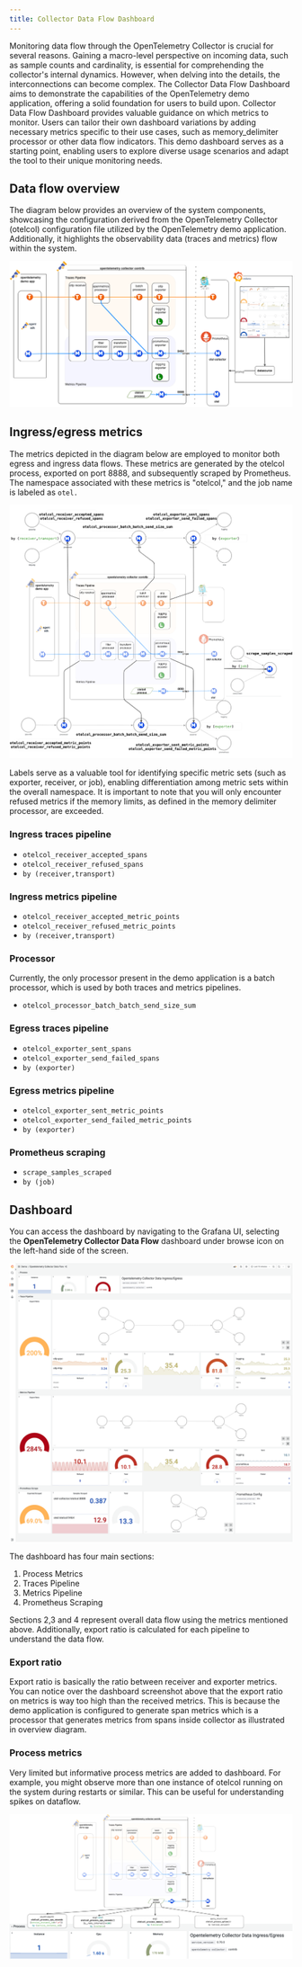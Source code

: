 ```yaml
---
title: Collector Data Flow Dashboard
---
```


Monitoring data flow through the OpenTelemetry Collector is crucial for several
reasons. Gaining a macro-level perspective on incoming data, such as sample
counts and cardinality, is essential for comprehending the collector's internal
dynamics. However, when delving into the details, the interconnections can
become complex. The Collector Data Flow Dashboard aims to demonstrate the
capabilities of the OpenTelemetry demo application, offering a solid foundation
for users to build upon. Collector Data Flow Dashboard provides valuable
guidance on which metrics to monitor. Users can tailor their own dashboard
variations by adding necessary metrics specific to their use cases, such as
memory_delimiter processor or other data flow indicators. This demo dashboard
serves as a starting point, enabling users to explore diverse usage scenarios
and adapt the tool to their unique monitoring needs.

## Data flow overview

The diagram below provides an overview of the system components, showcasing the
configuration derived from the OpenTelemetry Collector (otelcol) configuration
file utilized by the OpenTelemetry demo application. Additionally, it highlights
the observability data (traces and metrics) flow within the system.

![OpenTelemetry Collector Data Flow Overview](otelcol-data-flow-overview.png)

## Ingress/egress metrics

The metrics depicted in the diagram below are employed to monitor both egress
and ingress data flows. These metrics are generated by the otelcol process,
exported on port 8888, and subsequently scraped by Prometheus. The namespace
associated with these metrics is "otelcol," and the job name is labeled as
`otel.`

![OpenTelemetry Collector Ingress and Egress Metrics](otelcol-data-flow-metrics.png)

Labels serve as a valuable tool for identifying specific metric sets (such as
exporter, receiver, or job), enabling differentiation among metric sets within
the overall namespace. It is important to note that you will only encounter
refused metrics if the memory limits, as defined in the memory delimiter
processor, are exceeded.

### Ingress traces pipeline

- `otelcol_receiver_accepted_spans`
- `otelcol_receiver_refused_spans`
- `by (receiver,transport)`

### Ingress metrics pipeline

- `otelcol_receiver_accepted_metric_points`
- `otelcol_receiver_refused_metric_points`
- `by (receiver,transport)`

### Processor

Currently, the only processor present in the demo application is a batch
processor, which is used by both traces and metrics pipelines.

- `otelcol_processor_batch_batch_send_size_sum`

### Egress traces pipeline

- `otelcol_exporter_sent_spans`
- `otelcol_exporter_send_failed_spans`
- `by (exporter)`

### Egress metrics pipeline

- `otelcol_exporter_sent_metric_points`
- `otelcol_exporter_send_failed_metric_points`
- `by (exporter)`

### Prometheus scraping

- `scrape_samples_scraped`
- `by (job)`

## Dashboard

You can access the dashboard by navigating to the Grafana UI, selecting the
**OpenTelemetry Collector Data Flow** dashboard under browse icon on the
left-hand side of the screen.

![OpenTelemetry Collector Data Flow dashboard](otelcol-data-flow-dashboard.png)

The dashboard has four main sections:

1. Process Metrics
2. Traces Pipeline
3. Metrics Pipeline
4. Prometheus Scraping

Sections 2,3 and 4 represent overall data flow using the metrics mentioned
above. Additionally, export ratio is calculated for each pipeline to understand
the data flow.

### Export ratio

Export ratio is basically the ratio between receiver and exporter metrics. You
can notice over the dashboard screenshot above that the export ratio on metrics
is way too high than the received metrics. This is because the demo application
is configured to generate span metrics which is a processor that generates
metrics from spans inside collector as illustrated in overview diagram.

### Process metrics

Very limited but informative process metrics are added to dashboard. For
example, you might observe more than one instance of otelcol running on the
system during restarts or similar. This can be useful for understanding spikes
on dataflow.

![OpenTelemetry Collector Process Metrics](otelcol-dashboard-process-metrics.png)
